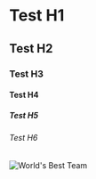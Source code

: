# Test H1
## Test H2
### Test H3
#### Test H4
##### Test H5
###### Test H6

![World's Best Team](https://www.atv.pe/wp-content/uploads/2023/06/JUGADORES-16-700x420.png)
